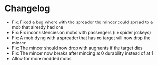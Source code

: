 Changelog
=========

- Fix: Fixed a bug where with the spreader the mincer could spread to a mob that already had one
- Fix: Fix inconsistencies on mobs with passengers (i.e spider jockeys)
- Fix: A mob dying with a spreader that has no target will now drop the mincer
- Fix: The mincer should now drop with augments if the target dies
- Fix: The mincer now breaks after mincing at 0 durability instead of at 1
- Allow for more modded mobs